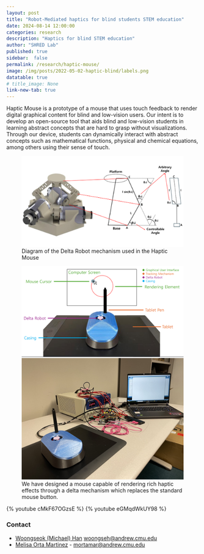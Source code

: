 ```yaml
---
layout: post
title: "Robot-Mediated haptics for blind students STEM education"
date: 2024-08-14 12:00:00
categories: research
description: "Haptics for blind STEM education"
author: "SHRED Lab"
published: true
sidebar:  false
permalink: /research/haptic-mouse/
image: /img/posts/2022-05-02-haptic-blind/labels.png
datatable: true
# title_image: None
link-new-tab: true
---
```


Haptic Mouse is a prototype of a mouse that uses touch feedback to render digital graphical content for blind and low-vision users.  Our intent is to develop an open-source tool that aids blind and low-vision students in learning abstract concepts that are hard to grasp without visualizations.  Through our device, students can dynamically interact with abstract concepts such as mathematical functions, physical and chemical equations, among others using their sense of touch.
<figure>
    <img src="/img/posts/2022-05-02-haptic-blind/delta.png" />
    <figcaption>
    Diagram of the Delta Robot mechanism used in the Haptic Mouse
    </figcaption>
</figure>
<figure>
    <img src="/img/posts/2022-05-02-haptic-blind/Haptic-Mouse.png" />
    <!-- <img src="/img/posts/2022-05-02-haptic-blind/DeltaMech.png" /> -->
    <img src="/img/posts/2022-05-02-haptic-blind/PXL_20241001_174418556.MP.jpg" />
    <figcaption>
        We have designed a mouse capable of rendering rich haptic effects through a delta mechanism which replaces the standard mouse button.
    </figcaption>
</figure>

{% youtube cMkF67OGzsE %}
{% youtube eGMqdWkUY98 %}
<!-- https://youtube.com/shorts/eGMqdWkUY98?feature=share -->
### Contact
- [Woongseok (Michael) Han](/team/michael/) [woongseh@andrew.cmu.edu](mailto:woongseh@andrew.cmu.edu) 
- [Melisa Orta Martinez](/team/melisa/) - [mortamar@andrew.cmu.edu](mailto:mortamar@andrew.cmu.edu)
